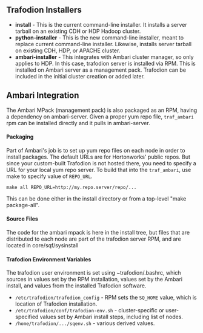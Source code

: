 <!--
   # @@@ START COPYRIGHT @@@
   #
   # Licensed to the Apache Software Foundation (ASF) under one
   # or more contributor license agreements.  See the NOTICE file
   # distributed with this work for additional information
   # regarding copyright ownership.  The ASF licenses this file
   # to you under the Apache License, Version 2.0 (the
   # "License"); you may not use this file except in compliance
   # with the License.  You may obtain a copy of the License at
   #
   #   http://www.apache.org/licenses/LICENSE-2.0
   #
   # Unless required by applicable law or agreed to in writing,
   # software distributed under the License is distributed on an
   # "AS IS" BASIS, WITHOUT WARRANTIES OR CONDITIONS OF ANY
   # KIND, either express or implied.  See the License for the
   # specific language governing permissions and limitations
   # under the License.
   #
   # @@@ END COPYRIGHT @@@
 -->

## Trafodion Installers

* **install** - This is the current command-line installer. It installs a server tarball
  on an existing CDH or HDP Hadoop cluster.
* **python-installer** - This is the new command-line installer, meant to replace current
  command-line installer. Likewise, installs server tarball on existing CDH, HDP,
  or APACHE cluster.
* **ambari-installer** - This integrates with Ambari cluster manager, so only applies to HDP.
  In this case, trafodion server is installed via RPM. This is installed on Ambari server as
  a management pack. Trafodion can be included in the initial cluster creation or added later.

## Ambari Integration

The Ambari MPack (management pack) is also packaged as an RPM, having a dependency on ambari-server.
Given a proper yum repo file, `traf_ambari` rpm
can be installed directly and it pulls in ambari-server.

#### Packaging

Part of Ambari's job is to set up yum repo files on each node in order to install packages.
The default URLs are for Hortonworks' public repos. But since your custom-built Trafodion is
not hosted there, you need to specify a URL for your local yum repo server. To build that into
the `traf_ambari`, use make to specify value of `REPO_URL`.

   `make all REPO_URL=http://my.repo.server/repo/...`

This can be done either in the install directory or from a top-level "make package-all".

#### Source Files

The code for the ambari mpack is here in the install tree, but files that are distributed to each
node are part of the trafodion server RPM, and are located in core/sqf/sysinstall

#### Trafodion Environment Variables

The trafodion user environment is set using ~trafodion/.bashrc, which sources in values set by the RPM
installation, values set by the Ambari install, and values from the installed Trafodion software.

* `/etc/trafodion/trafodion_config` - RPM sets the `SQ_HOME` value, which is location of Trafodion installation.
* `/etc/trafodion/conf/trafodion-env.sh` - cluster-specific or user-specified values set by Ambari install steps, including list of nodes.
* `/home/trafodion/.../sqenv.sh` - various derived values.

